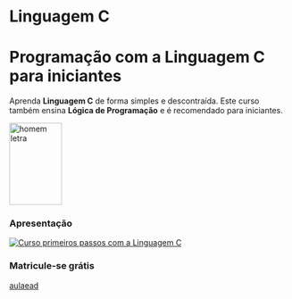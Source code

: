 # Linguagem C
# Programação com a Linguagem C para iniciantes
Aprenda **Linguagem C** de forma simples e descontraída. Este curso também ensina **Lógica de Programação** e é recomendado para iniciantes.

<img align="center" src="https://github.com/professorjosedeassis/Linguagem-C/blob/master/imagens/homem%20letra.gif?raw=true" alt="homem letra" height="147" width="94" />

### Apresentação
[![Curso primeiros passos com a Linguagem C](http://img.youtube.com/vi/COgylca8qYw/0.jpg)](http://www.youtube.com/watch?v=COgylca8qYw "Asssistir no YouTube")
### Matricule-se grátis
[aulaead](https://www.aulaead.com/collections/courses)

